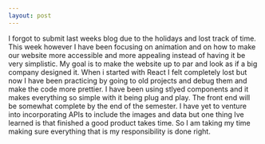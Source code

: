 ```yaml
---
layout: post
---
```


I forgot to submit last weeks blog due to the holidays and lost track of time. This week however I have been focusing on animation and on how to make our website more accessible and more appealing instead of having it be very simplistic. My goal is to make the website up to par and look as if a big company
designed it. When i started with React I felt completely lost but now I have been practicing by going to old projects and debug them and make the code more prettier. I have been using stlyed components and it makes everything so simple with it being plug and play. The front end will be somewhat complete by the end of the semester. I have yet to venture into incorporating APIs to include the images and data but one thing Ive learned is that finished a good product takes time. So I am taking my time making sure everything that is my responsibility is done right.
